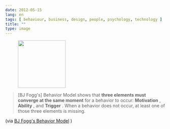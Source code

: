 ```yaml
---
date: 2012-05-15
lang: en
tags: [ behaviour, business, design, people, psychology, technology ]
title: ""
type: image
---
```


<figure>
<a
href="https://hugo.ferreira.cc/bj-foggs-behavior-model-shows-that-three/attachment/758/"
rel="attachment"><img
src="https://hugo.ferreira.cc/wp-content/uploads/2012/05/tumblr_m41ljuapMU1qz82meo1_500-150x150.jpg"
width="150" height="150" /></a></figure>

> \[BJ Fogg's\] Behavior Model shows that **three elements must converge
> at the same moment** for a behavior to occur: **Motivation** ,
> **Ability** , and **Trigger** . When a behavior does not occur, at
> least one of those three elements is missing.

(via [BJ Fogg's Behavior Model](http://www.behaviormodel.org/) )

